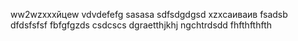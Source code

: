 ww2wzxxxйцew
vdvdefefg
sasasa
sdfsdgdgsd
xzxcаиваив
fsadsb
dfdsfsfsf
fbfgfgzds
csdcscs
dgraetthjkhj
ngchtrdsdd
fhfthfthfth
